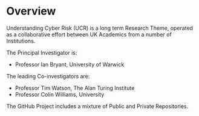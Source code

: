 # Overview

Understanding Cyber Risk (UCR) is a long term Research Theme, operated as a collaborative effort between UK Academics from a number of Institutions.

The Principal Investigator is:

- Professor Ian Bryant, University of Warwick

The leading Co-investigators are:
- Professor Tim Watson, The Alan Turing Institute
-  Professor Colin Williams, University
  
The GitHub Project includes a mixture of Public and Private Repositories.
